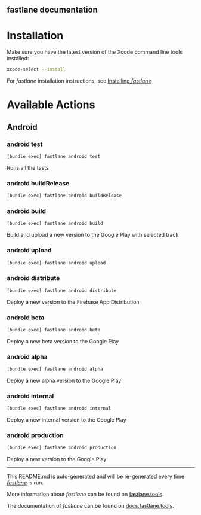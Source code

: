 fastlane documentation
----

# Installation

Make sure you have the latest version of the Xcode command line tools installed:

```sh
xcode-select --install
```

For _fastlane_ installation instructions, see [Installing _fastlane_](https://docs.fastlane.tools/#installing-fastlane)

# Available Actions

## Android

### android test

```sh
[bundle exec] fastlane android test
```

Runs all the tests

### android buildRelease

```sh
[bundle exec] fastlane android buildRelease
```



### android build

```sh
[bundle exec] fastlane android build
```

Build and upload a new version to the Google Play with selected track

### android upload

```sh
[bundle exec] fastlane android upload
```



### android distribute

```sh
[bundle exec] fastlane android distribute
```

Deploy a new version to the Firebase App Distribution

### android beta

```sh
[bundle exec] fastlane android beta
```

Deploy a new beta version to the Google Play

### android alpha

```sh
[bundle exec] fastlane android alpha
```

Deploy a new alpha version to the Google Play

### android internal

```sh
[bundle exec] fastlane android internal
```

Deploy a new internal version to the Google Play

### android production

```sh
[bundle exec] fastlane android production
```

Deploy a new version to the Google Play

----

This README.md is auto-generated and will be re-generated every time [_fastlane_](https://fastlane.tools) is run.

More information about _fastlane_ can be found on [fastlane.tools](https://fastlane.tools).

The documentation of _fastlane_ can be found on [docs.fastlane.tools](https://docs.fastlane.tools).
